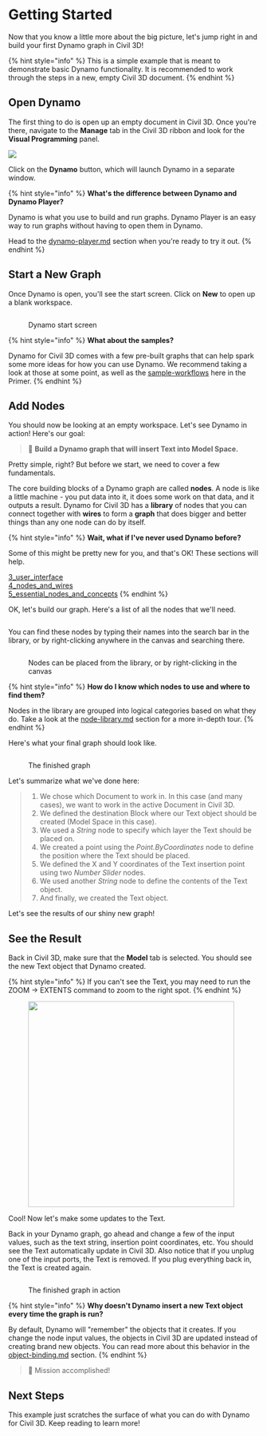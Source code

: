# Getting Started

Now that you know a little more about the big picture, let's jump right in and build your first Dynamo graph in Civil 3D!

{% hint style="info" %}
This is a simple example that is meant to demonstrate basic Dynamo functionality. It is recommended to work through the steps in a new, empty Civil 3D document.
{% endhint %}

## Open Dynamo

The first thing to do is open up an empty document in Civil 3D. Once you're there, navigate to the **Manage** tab in the Civil 3D ribbon and look for the **Visual Programming** panel.

![](<../.gitbook/assets/image (7).png>)

Click on the **Dynamo** button, which will launch Dynamo in a separate window.

{% hint style="info" %}
**What's the difference between Dynamo and Dynamo Player?**

Dynamo is what you use to build and run graphs. Dynamo Player is an easy way to run graphs without having to open them in Dynamo.

Head to the [dynamo-player.md](dynamo-player.md "mention") section when you're ready to try it out.
{% endhint %}

## Start a New Graph

Once Dynamo is open, you'll see the start screen. Click on **New** to open up a blank workspace.

<figure><img src="../.gitbook/assets/c3d-start.png" alt=""><figcaption><p>Dynamo start screen</p></figcaption></figure>

{% hint style="info" %}
**What about the samples?**

Dynamo for Civil 3D comes with a few pre-built graphs that can help spark some more ideas for how you can use Dynamo. We recommend taking a look at those at some point, as well as the [sample-workflows](sample-workflows/ "mention") here in the Primer.
{% endhint %}

## Add Nodes

You should now be looking at an empty workspace. Let's see Dynamo in action! Here's our goal:

> &#x20;:dart: **Build a Dynamo graph that will insert Text into Model Space.**

Pretty simple, right? But before we start, we need to cover a few fundamentals.

The core building blocks of a Dynamo graph are called **nodes**. A node is like a little machine - you put data into it, it does some work on that data, and it outputs a result. Dynamo for Civil 3D has a **library** of nodes that you can connect together with **wires** to form a **graph** that does bigger and better things than any one node can do by itself.

{% hint style="info" %}
**Wait, what if I've never used Dynamo before?**

Some of this might be pretty new for you, and that's OK! These sections will help.

[3\_user\_interface](../3\_user\_interface/ "mention")\
[4\_nodes\_and\_wires](../4\_nodes\_and\_wires/ "mention")\
[5\_essential\_nodes\_and\_concepts](../5\_essential\_nodes\_and\_concepts/ "mention")
{% endhint %}

OK, let's build our graph. Here's a list of all the nodes that we'll need.

<figure><img src="../.gitbook/assets/c3d-create-text-node-list.png" alt=""><figcaption></figcaption></figure>

You can find these nodes by typing their names into the search bar in the library, or by right-clicking anywhere in the canvas and searching there.

<figure><img src="../.gitbook/assets/c3d-create-text-node-placement.gif" alt=""><figcaption><p>Nodes can be placed from the library, or by right-clicking in the canvas</p></figcaption></figure>

{% hint style="info" %}
**How do I know which nodes to use and where to find them?**

Nodes in the library are grouped into logical categories based on what they do. Take a look at the [node-library.md](node-library.md "mention") section for a more in-depth tour.
{% endhint %}

Here's what your final graph should look like.

<figure><img src="../.gitbook/assets/c3d-text-create-final (2).png" alt=""><figcaption><p>The finished graph</p></figcaption></figure>

Let's summarize what we've done here:

> 1. We chose which Document to work in. In this case (and many cases), we want to work in the active Document in Civil 3D.
> 2. We defined the destination Block where our Text object should be created (Model Space in this case).
> 3. We used a _String_ node to specify which layer the Text should be placed on.
> 4. We created a point using the _Point.ByCoordinates_ node to define the position where the Text should be placed.
> 5. We defined the X and Y coordinates of the Text insertion point using two _Number Slider_ nodes.
> 6. We used another _String_ node to define the contents of the Text object.
> 7. And finally, we created the Text object.

Let's see the results of our shiny new graph!

## See the Result

Back in Civil 3D, make sure that the **Model** tab is selected. You should see the new Text object that Dynamo created.

{% hint style="info" %}
If you can't see the Text, you may need to run the ZOOM -> EXTENTS command to zoom to the right spot.
{% endhint %}

<figure><img src="../.gitbook/assets/c3d-create-text-result.png" alt="" width="413"><figcaption></figcaption></figure>

Cool! Now let's make some updates to the Text.

Back in your Dynamo graph, go ahead and change a few of the input values, such as the text string, insertion point coordinates, etc. You should see the Text automatically update in Civil 3D. Also notice that if you unplug one of the input ports, the Text is removed. If you plug everything back in, the Text is created again.&#x20;

<div data-full-width="false">

<figure><img src="../.gitbook/assets/c3d-create-text.gif" alt=""><figcaption><p>The finished graph in action</p></figcaption></figure>

</div>

{% hint style="info" %}
**Why doesn't Dynamo insert a new Text object every time the graph is run?**

By default, Dynamo will "remember" the objects that it creates. If you change the node input values, the objects in Civil 3D are updated instead of creating brand new objects. You can read more about this behavior in the [object-binding.md](advanced-topics/object-binding.md "mention") section.
{% endhint %}

> :tada: Mission accomplished!

## Next Steps

This example just scratches the surface of what you can do with Dynamo for Civil 3D. Keep reading to learn more!
